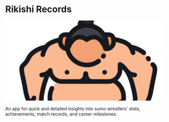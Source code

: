 # Rikishi Records

![cover.png](./img/cover.png)

An app for quick and detailed insights into sumo wrestlers' stats, achievements, match records, and career milestones.
